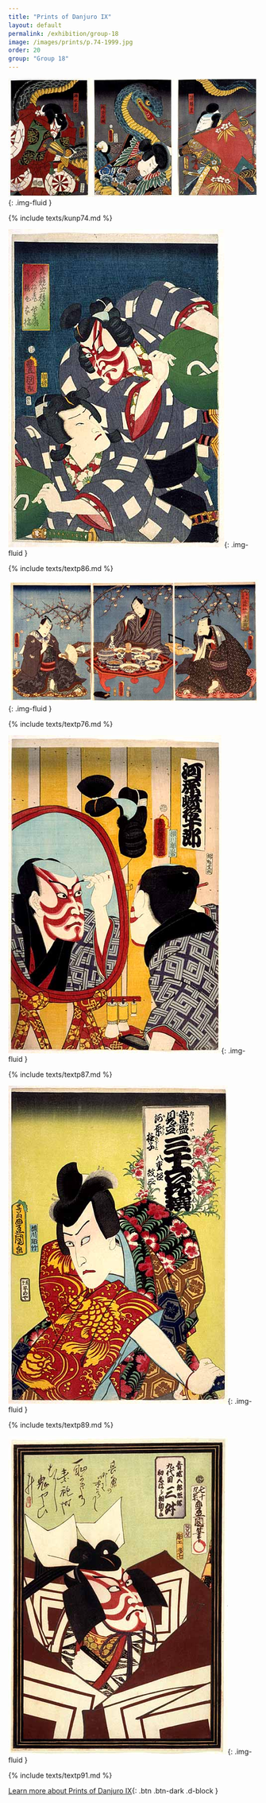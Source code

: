 ```yaml
---
title: "Prints of Danjuro IX"
layout: default
permalink: /exhibition/group-18
image: /images/prints/p.74-1999.jpg
order: 20
group: "Group 18"
---
```


![Kunisada Image](/images/prints/p.74-1999.jpg){: .img-fluid }

{% include texts/kunp74.md %}

![Kunisada Image](/images/prints/p.86-1999.jpg){: .img-fluid }

{% include texts/textp86.md %}

![Kunisada Image](/images/prints/p.76-1999.jpg){: .img-fluid }

{% include texts/textp76.md %}

![Kunisada Image](/images/prints/p.87-1999.jpg){: .img-fluid }

{% include texts/textp87.md %}

![Kunisada Image](/images/prints/p.89-1999.jpg){: .img-fluid }

{% include texts/textp89.md %}

![Kunisada Image](/images/prints/p.91-1999.jpg){: .img-fluid }

{% include texts/textp91.md %}

[Learn more about Prints of Danjuro IX](/themes/ichikawa-danjuro-IX){: .btn .btn-dark .d-block }
